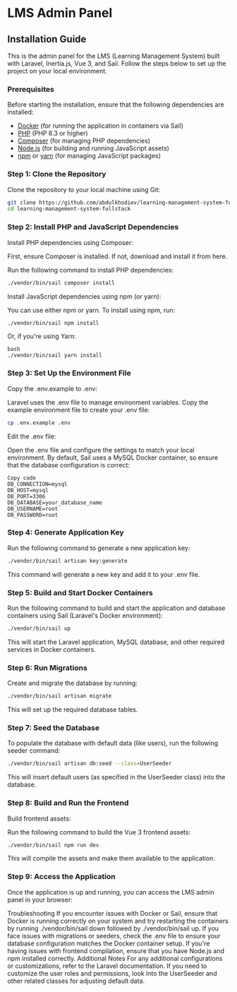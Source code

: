 # LMS Admin Panel

## Installation Guide

This is the admin panel for the LMS (Learning Management System) built with Laravel, Inertia.js, Vue 3, and Sail. Follow the steps below to set up the project on your local environment.

### Prerequisites

Before starting the installation, ensure that the following dependencies are installed:

- [Docker](https://www.docker.com/products/docker-desktop) (for running the application in containers via Sail)
- [PHP](https://www.php.net/downloads.php) (PHP 8.3 or higher)
- [Composer](https://getcomposer.org/download/) (for managing PHP dependencies)
- [Node.js](https://nodejs.org/en/download/) (for building and running JavaScript assets)
- [npm](https://docs.npmjs.com/downloading-and-installing-node-js-and-npm) or [yarn](https://classic.yarnpkg.com/en/docs/install/) (for managing JavaScript packages)

### Step 1: Clone the Repository

Clone the repository to your local machine using Git:

```bash
git clone https://github.com/abdulkhodiev/learning-management-system-fullstack.git
cd learning-management-system-fullstack
```

### Step 2: Install PHP and JavaScript Dependencies

Install PHP dependencies using Composer:

First, ensure Composer is installed. If not, download and install it from here.

Run the following command to install PHP dependencies:

```bash
./vendor/bin/sail composer install
```

Install JavaScript dependencies using npm (or yarn):

You can use either npm or yarn. To install using npm, run:

```bash
./vendor/bin/sail npm install
```

Or, if you're using Yarn:

```
bash
./vendor/bin/sail yarn install
```

### Step 3: Set Up the Environment File

Copy the .env.example to .env:

Laravel uses the .env file to manage environment variables. Copy the example environment file to create your .env file:

```bash
cp .env.example .env
```

Edit the .env file:

Open the .env file and configure the settings to match your local environment. By default, Sail uses a MySQL Docker container, so ensure that the database configuration is correct:

```env
Copy code
DB_CONNECTION=mysql
DB_HOST=mysql
DB_PORT=3306
DB_DATABASE=your_database_name
DB_USERNAME=root
DB_PASSWORD=root
```

### Step 4: Generate Application Key

Run the following command to generate a new application key:

```bash
./vendor/bin/sail artisan key:generate
```

This command will generate a new key and add it to your .env file.

### Step 5: Build and Start Docker Containers

Run the following command to build and start the application and database containers using Sail (Laravel's Docker environment):

```bash
./vendor/bin/sail up
```

This will start the Laravel application, MySQL database, and other required services in Docker containers.

### Step 6: Run Migrations

Create and migrate the database by running:

```bash
./vendor/bin/sail artisan migrate
```

This will set up the required database tables.

### Step 7: Seed the Database

To populate the database with default data (like users), run the following seeder command:

```bash
./vendor/bin/sail artisan db:seed --class=UserSeeder
```

This will insert default users (as specified in the UserSeeder class) into the database.

### Step 8: Build and Run the Frontend

Build frontend assets:

Run the following command to build the Vue 3 frontend assets:

```bash
./vendor/bin/sail npm run dev
```

This will compile the assets and make them available to the application.

### Step 9: Access the Application

Once the application is up and running, you can access the LMS admin panel in your browser:

Troubleshooting
If you encounter issues with Docker or Sail, ensure that Docker is running correctly on your system and try restarting the containers by running ./vendor/bin/sail down followed by ./vendor/bin/sail up.
If you face issues with migrations or seeders, check the .env file to ensure your database configuration matches the Docker container setup.
If you're having issues with frontend compilation, ensure that you have Node.js and npm installed correctly.
Additional Notes
For any additional configurations or customizations, refer to the Laravel documentation.
If you need to customize the user roles and permissions, look into the UserSeeder and other related classes for adjusting default data.

```

```
